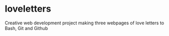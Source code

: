 # loveletters

Creative web development project making three webpages of love letters to Bash, Git and Github

